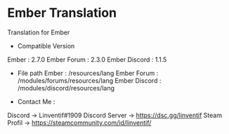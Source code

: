 # Ember Translation
Translation for Ember


- Compatible Version

Ember : 2.7.0
Ember Forum : 2.3.0
Ember Discord : 1.1.5


- File path
Ember : /resources/lang
Ember Forum : /modules/forums/resources/lang
Ember Discord : /modules/discord/resources/lang



- Contact Me :

Discord -> Linventif#1909
Discord Server -> https://dsc.gg/linventif
Steam Profil -> https://steamcommunity.com/id/linventif/